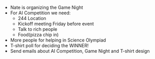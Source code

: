 <ul>
	<li>Nate is organizing the Game Night</li>
	<li>For AI Competition we need:
<ul>
	<li>244 Location</li>
	<li>Kickoff meeting Friday before event</li>
	<li>Talk to rich people</li>
	<li>Food(pizza chip in)</li>
</ul>
</li>
	<li>More people for helping in Science Olympiad</li>
	<li>T-shirt poll for deciding the WINNER!</li>
	<li>Send emails about AI Competition, Game Night and T-shirt design</li>
</ul>